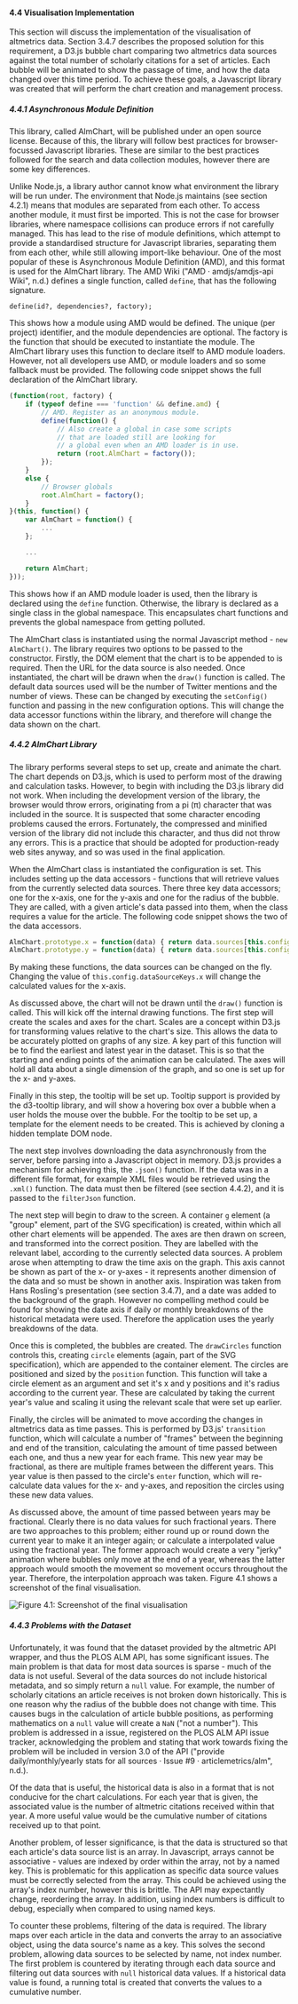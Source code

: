 #### 4.4 Visualisation Implementation

This section will discuss the implementation of the visualisation of altmetrics data. Section 3.4.7 describes the proposed solution for this requirement, a D3.js bubble chart comparing two altmetrics data sources against the total number of scholarly citations for a set of articles. Each bubble will be animated to show the passage of time, and how the data changed over this time period. To achieve these goals, a Javascript library was created that will perform the chart creation and management process.

##### 4.4.1 Asynchronous Module Definition

This library, called AlmChart, will be published under an open source license. Because of this, the library will follow best practices for browser-focussed Javascript libraries. These are similar to the best practices followed for the search and data collection modules, however there are some key differences.

Unlike Node.js, a library author cannot know what environment the library will be run under. The environment that Node.js maintains (see section 4.2.1) means that modules are separated from each other. To access another module, it must first be imported. This is not the case for browser libraries, where namespace collisions can produce errors if not carefully managed. This has lead to the rise of module definitions, which attempt to provide a standardised structure for Javascript libraries, separating them from each other, while still allowing import-like behaviour. One of the most popular of these is Asynchronous Module Definition (AMD), and this format is used for the AlmChart library. The AMD Wiki ("AMD · amdjs/amdjs-api Wiki", n.d.) defines a single function, called `define`, that has the following signature.

```
define(id?, dependencies?, factory);
```

This shows how a module using AMD would be defined. The unique (per project) identifier, and the module dependencies are optional. The factory is the function that should be executed to instantiate the module. The AlmChart library uses this function to declare itself to AMD module loaders. However, not all developers use AMD, or module loaders and so some fallback must be provided. The following code snippet shows the full declaration of the AlmChart library.

```js
(function(root, factory) {
	if (typeof define === 'function' && define.amd) {
		// AMD. Register as an anonymous module.
		define(function() {
			// Also create a global in case some scripts
			// that are loaded still are looking for
			// a global even when an AMD loader is in use.
			return (root.AlmChart = factory());
		});
	}
	else {
		// Browser globals
		root.AlmChart = factory();
	}
}(this, function() {
	var AlmChart = function() {
		...
	};

	...

	return AlmChart;
}));
```

This shows how if an AMD module loader is used, then the library is declared using the `define` function. Otherwise, the library is declared as a single class in the global namespace. This encapsulates chart functions and prevents the global namespace from getting polluted.

The AlmChart class is instantiated using the normal Javascript method - `new AlmChart()`. The library requires two options to be passed to the constructor. Firstly, the DOM element that the chart is to be appended to is required. Then the URL for the data source is also needed. Once instantiated, the chart will be drawn when the `draw()` function is called. The default data sources used will be the number of Twitter mentions and the number of views. These can be changed by executing the `setConfig()` function and passing in the new configuration options. This will change the data accessor functions within the library, and therefore will change the data shown on the chart.

##### 4.4.2 AlmChart Library

The library performs several steps to set up, create and animate the chart. The chart depends on D3.js, which is used to perform most of the drawing and calculation tasks. However, to begin with including the D3.js library did not work. When including the development version of the library, the browser would throw errors, originating from a pi (π) character that was included in the source. It is suspected that some character encoding problems caused the errors. Fortunately, the compressed and minified version of the library did not include this character, and thus did not throw any errors. This is a practice that should be adopted for production-ready web sites anyway, and so was used in the final application.

When the AlmChart class is instantiated the configuration is set. This includes setting up the data accessors - functions that will retrieve values from the currently selected data sources. There three key data accessors; one for the x-axis, one for the y-axis and one for the radius of the bubble. They are called, with a given article's data passed into them, when the class requires a value for the article. The following code snippet shows the two of the data accessors.

```js
AlmChart.prototype.x = function(data) { return data.sources[this.config.dataSourceKeys.x]; };
AlmChart.prototype.y = function(data) { return data.sources[this.config.dataSourceKeys.y]; };
```

By making these functions, the data sources can be changed on the fly. Changing the value of `this.config.dataSourceKeys.x` will change the calculated values for the x-axis.

As discussed above, the chart will not be drawn until the `draw()` function is called. This will kick off the internal drawing functions. The first step will create the scales and axes for the chart. Scales are a concept within D3.js for transforming values relative to the chart's size. This allows the data to be accurately plotted on graphs of any size. A key part of this function will be to find the earliest and latest year in the dataset. This is so that the starting and ending points of the animation can be calculated. The axes will hold all data about a single dimension of the graph, and so one is set up for the x- and y-axes.

Finally in this step, the tooltip will be set up. Tooltip support is provided by the d3-tooltip library, and will show a hovering box over a bubble when a user holds the mouse over the bubble. For the tooltip to be set up, a template for the element needs to be created. This is achieved by cloning a hidden template DOM node.

The next step involves downloading the data asynchronously from the server, before parsing into a Javascript object in memory. D3.js provides a mechanism for achieving this, the `.json()` function. If the data was in a different file format, for example XML files would be retrieved using the `.xml()` function. The data must then be filtered (see section 4.4.2), and it is passed to the `filterJson` function.

The next step will begin to draw to the screen. A container `g` element (a "group" element, part of the SVG specification) is created, within which all other chart elements will be appended. The axes are then drawn on screen, and transformed into the correct position. They are labelled with the relevant label, according to the currently selected data sources. A problem arose when attempting to draw the time axis on the graph. This axis cannot be shown as part of the x- or y-axes - it represents another dimension of the data and so must be shown in another axis. Inspiration was taken from Hans Rosling's presentation (see section 3.4.7), and a date was added to the background of the graph. However no compelling method could be found for showing the date axis if daily or monthly breakdowns of the historical metadata were used. Therefore the application uses the yearly breakdowns of the data.

Once this is completed, the bubbles are created. The `drawCircles` function controls this, creating `circle` elements (again, part of the SVG specification), which are appended to the container element. The circles are positioned and sized by the `position` function. This function will take a circle element as an argument and set it's x and y positions and it's radius according to the current year. These are calculated by taking the current year's value and scaling it using the relevant scale that were set up earlier.

Finally, the circles will be animated to move according the changes in altmetrics data as time passes. This is performed by D3.js' `transition` function, which will calculate a number of "frames" between the beginning and end of the transition, calculating the amount of time passed between each one, and thus a new year for each frame. This new year may be fractional, as there are multiple frames between the different years. This year value is then passed to the circle's `enter` function, which will re-calculate data values for the x- and y-axes, and reposition the circles using these new data values.

As discussed above, the amount of time passed between years may be fractional. Clearly there is no data values for such fractional years. There are two approaches to this problem; either round up or round down the current year to make it an integer again; or calculate a interpolated value using the fractional year. The former approach would create a very "jerky" animation where bubbles only move at the end of a year, whereas the latter approach would smooth the movement so movement occurs throughout the year. Therefore, the interpolation approach was taken. Figure 4.1 shows a screenshot of the final visualisation.

![Figure 4.1: Screenshot of the final visualisation](../../src/img/figure4-1.png)

##### 4.4.3 Problems with the Dataset

Unfortunately, it was found that the dataset provided by the altmetric API wrapper, and thus the PLOS ALM API, has some significant issues. The main problem is that data for most data sources is sparse - much of the data is not useful. Several of the data sources do not include historical metadata, and so simply return a `null` value. For example, the number of scholarly citations an article receives is not broken down historically. This is one reason why the radius of the bubble does not change with time. This causes bugs in the calculation of article bubble positions, as performing mathematics on a `null` value will create a `NaN` ("not a number"). This problem is addressed in a issue, registered on the PLOS ALM API issue tracker, acknowledging the problem and stating that work towards fixing the problem will be included in version 3.0 of the API ("provide daily/monthly/yearly stats for all sources · Issue #9 · articlemetrics/alm", n.d.).

Of the data that is useful, the historical data is also in a format that is not conducive for the chart calculations. For each year that is given, the associated value is the number of altmetric citations received within that year. A more useful value would be the cumulative number of citations received up to that point.

Another problem, of lesser significance, is that the data is structured so that each article's data source list is an array. In Javascript, arrays cannot be associative - values are indexed by order within the array, not by a named key. This is problematic for this application as specific data source values must be correctly selected from the array. This could be achieved using the array's index number, however this is brittle. The API may expectantly change, reordering the array. In addition, using index numbers is difficult to debug, especially when compared to using named keys.

To counter these problems, filtering of the data is required. The library maps over each article in the data and converts the array to an associative object, using the data source's name as a key. This solves the second problem, allowing data sources to be selected by name, not index number. The first problem is countered by iterating through each data source and filtering out data sources with `null` historical data values. If a historical data value is found, a running total is created that converts the values to a cumulative number.

